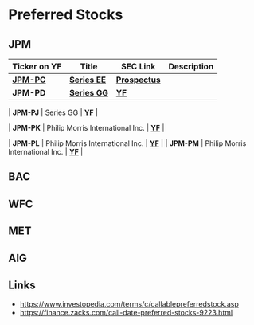 # Preferred Stocks

## JPM
Ticker on YF | Title | SEC Link | Description
--- | --- | --- | ---
| **[JPM-PC](https://finance.yahoo.com/quote/JPM-PC)** | **[Series EE](https://www.stockmarketmba.com/analyze.php?s=JPM-C)** | **[Prospectus](https://www.sec.gov/Archives/edgar/data/19617/000119312519012162/d676915d424b2.htm#supp676915_4)**
| **JPM-PD** | **[Series GG](https://www.stockmarketmba.com/analyze.php?s=JPM-D)** | **[YF](https://finance.yahoo.com/quote/JPM-PD)** |

| **JPM-PJ** | Series GG | **[YF](https://finance.yahoo.com/quote/PM)** |

| **JPM-PK** | Philip Morris International Inc. | **[YF](https://finance.yahoo.com/quote/PM)** |

| **JPM-PL** | Philip Morris International Inc. | **[YF](https://finance.yahoo.com/quote/PM)** |
| **JPM-PM** | Philip Morris International Inc. | **[YF](https://finance.yahoo.com/quote/PM)** |

## BAC

## WFC

## MET

## AIG

## Links
- https://www.investopedia.com/terms/c/callablepreferredstock.asp
- https://finance.zacks.com/call-date-preferred-stocks-9223.html
